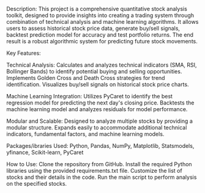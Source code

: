 Description:
This project is a comprehensive quantitative stock analysis toolkit, designed to provide insights into creating a trading system through combination of technical analysis and machine learning algorithms. It allows users to assess historical stock price data, generate buy/sell signals, backtest prediction model for accuracy and test portfolio returns. The end result is a robust algorithmic system for predicting future stock movements.

Key Features:

Technical Analysis:
Calculates and analyzes technical indicators (SMA, RSI, Bollinger Bands) to identify potential buying and selling opportunities.
Implements Golden Cross and Death Cross strategies for trend identification.
Visualizes buy/sell signals on historical stock price charts.

Machine Learning Integration:
Utilizes PyCaret to identify the best regression model for predicting the next day's closing price.
Backtests the machine learning model and analyzes residuals for model performance.

Modular and Scalable:
Designed to analyze multiple stocks by providing a modular structure.
Expands easily to accommodate additional technical indicators, fundamental factors, and machine learning models.

Packages/ibraries Used:
Python, Pandas, NumPy, Matplotlib, Statsmodels, yfinance, Scikit-learn, PyCaret

How to Use:
Clone the repository from GitHub.
Install the required Python libraries using the provided requirements.txt file.
Customize the list of stocks and their details in the code.
Run the main script to perform analysis on the specified stocks.
